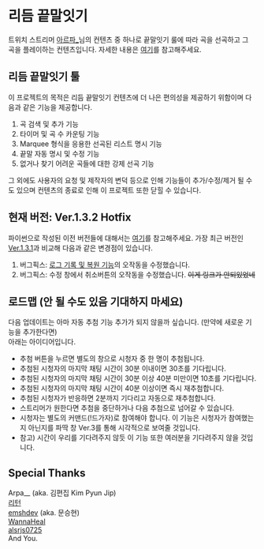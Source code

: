 # 리듬 끝말잇기
트위치 스트리머 [아르파_](https://www.twitch.tv/arpa__)님의 컨텐츠 중 하나로 끝말잇기 룰에 따라 곡을 선곡하고 그 곡을 플레이하는 컨텐츠입니다.
자세한 내용은 [여기](https://tgd.kr/s/arpa__/65703090)를 참고해주세요.
## 리듬 끝말잇기 툴
이 프로젝트의 목적은 리듬 끝말잇기 컨텐츠에 더 나은 편의성을 제공하기 위함이며 다음과 같은 기능을 제공합니다.
1. 곡 검색 및 추가 기능
2. 타이머 및 곡 수 카운팅 기능
3. Marquee 형식을 응용한 선곡된 리스트 명시 기능
4. 끝말 자동 명시 및 수정 기능
5. 없거나 찾기 어려운 곡들에 대한 강제 선곡 기능

그 외에도 사용자의 요청 및 제작자의 변덕 등으로 인해 기능들이 추가/수정/제거 될 수도 있으며 컨텐츠의 종료로 인해 이 프로젝트 또한 닫힐 수 있습니다.
## 현재 버전: Ver.1.3.2 Hotfix
파이썬으로 작성된 이전 버전들에 대해서는 [여기](https://github.com/smh0505/rhythm_relay)를 참고해주세요.
가장 최근 버전인 [Ver.1.3.1](https://github.com/smh0505/Rhythm-Relay-CSharp/releases/tag/v.1.3.1)과 비교해 다음과 같은 변경점이 있습니다.
1. 버그픽스: [로그 기록 및 복원 기능](https://github.com/smh0505/Rhythm-Relay-CSharp/pull/3)의 오작동을 수정했습니다.  
2. 버그픽스: 수정 창에서 취소버튼의 오작동을 수정했습니다. ~~이게 링크가 안되있었네~~
## 로드맵 (안 될 수도 있음 기대하지 마세요)
다음 업데이트는 아마 자동 추첨 기능 추가가 되지 않을까 싶습니다. (만약에 새로운 기능을 추가한다면)  
아래는 아이디어입니다.
- 추첨 버튼을 누르면 별도의 창으로 시청자 중 한 명이 추첨됩니다.
- 추첨된 시청자의 마지막 채팅 시간이 30분 이내이면 30초를 기다립니다.
- 추첨된 시청자의 마지막 채팅 시간이 30분 이상 40분 미만이면 10초를 기다립니다.
- 추첨된 시청자의 마지막 채팅 시간이 40분 이상이면 즉시 재추첨합니다.
- 추첨된 시청자가 반응하면 2분까지 기다리고 자동으로 재추첨합니다.
- 스트리머가 원한다면 추첨을 중단하거나 다음 추첨으로 넘어갈 수 있습니다.
- 시청자는 별도의 커맨드(!드가자)로 참여해야 합니다. 이 기능은 시청자가 참여했는지 아닌지를 파딱 창 Ver.3를 통해 시각적으로 보여줄 것입니다. 
- 참고) 시간이 우리를 기다려주지 않듯 이 기능 또한 여러분을 기다려주지 않을 것입니다.
## Special Thanks
Arpa__ (aka. 김편집 Kim Pyun Jip)  
[리턴](https://tgd.kr/s/arpa__/65506840)  
[emshdev](https://github.com/smh0505/rhythm_relay/issues/1) (aka. 문승현)  
[WannaHeal](https://github.com/smh0505/rhythm_relay/pull/2)  
[alsrjs0725](https://github.com/smh0505/Rhythm-Relay-CSharp/pull/2)  
And You.
